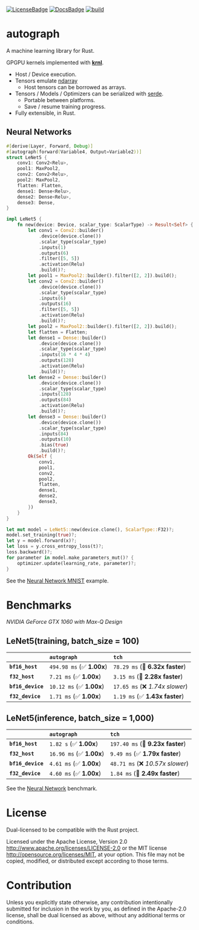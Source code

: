 [![LicenseBadge]][License]
[![DocsBadge]][Docs]
[![build](https://github.com/charles-r-earp/autograph/actions/workflows/ci.yml/badge.svg)](https://github.com/charles-r-earp/autograph/actions/workflows/ci.yml)

[License]: https://github.com/charles-r-earp/autograph/blob/main/LICENSE-APACHE
[LicenseBadge]: https://img.shields.io/badge/license-MIT/Apache_2.0-blue.svg

[Docs]: https://docs.rs/autograph
[DocsBadge]: https://docs.rs/autograph/badge.svg


# **autograph**
A machine learning library for Rust.

GPGPU kernels implemented with [**krnl**](https://github.com/charles-r-earp/krnl).
- Host / Device execution.
- Tensors emulate [ndarray](https://github.com/rust-ndarray/ndarray)
   - Host tensors can be borrowed as arrays.
- Tensors / Models / Optimizers can be serialized with [serde](https://github.com/serde-rs/serde).
   - Portable between platforms.
   - Save / resume training progress.
- Fully extensible, in Rust.

## Neural Networks
```rust
#[derive(Layer, Forward, Debug)]
#[autograph(forward(Variable4, Output=Variable2))]
struct LeNet5 {
    conv1: Conv2<Relu>,
    pool1: MaxPool2,
    conv2: Conv2<Relu>,
    pool2: MaxPool2,
    flatten: Flatten,
    dense1: Dense<Relu>,
    dense2: Dense<Relu>,
    dense3: Dense,
}

impl LeNet5 {
    fn new(device: Device, scalar_type: ScalarType) -> Result<Self> {
        let conv1 = Conv2::builder()
            .device(device.clone())
            .scalar_type(scalar_type)
            .inputs(1)
            .outputs(6)
            .filter([5, 5])
            .activation(Relu)
            .build()?;
        let pool1 = MaxPool2::builder().filter([2, 2]).build();
        let conv2 = Conv2::builder()
            .device(device.clone())
            .scalar_type(scalar_type)
            .inputs(6)
            .outputs(16)
            .filter([5, 5])
            .activation(Relu)
            .build()?;
        let pool2 = MaxPool2::builder().filter([2, 2]).build();
        let flatten = Flatten;
        let dense1 = Dense::builder()
            .device(device.clone())
            .scalar_type(scalar_type)
            .inputs(16 * 4 * 4)
            .outputs(128)
            .activation(Relu)
            .build()?;
        let dense2 = Dense::builder()
            .device(device.clone())
            .scalar_type(scalar_type)
            .inputs(128)
            .outputs(84)
            .activation(Relu)
            .build()?;
        let dense3 = Dense::builder()
            .device(device.clone())
            .scalar_type(scalar_type)
            .inputs(84)
            .outputs(10)
            .bias(true)
            .build()?;
        Ok(Self {
            conv1,
            pool1,
            conv2,
            pool2,
            flatten,
            dense1,
            dense2,
            dense3,
        })
    }
}

let mut model = LeNet5::new(device.clone(), ScalarType::F32)?;
model.set_training(true)?;
let y = model.forward(x)?;
let loss = y.cross_entropy_loss(t)?;
loss.backward()?;
for parameter in model.make_parameters_mut()? {
    optimizer.update(learning_rate, parameter)?;
}
```
See the [Neural Network MNIST](examples/neural-network-mnist) example.

# Benchmarks
*NVIDIA GeForce GTX 1060 with Max-Q Design*

## LeNet5(training, batch_size = 100)

|                   | `autograph`               | `tch`                            |
|:------------------|:--------------------------|:-------------------------------- |
| **`bf16_host`**   | `494.98 ms` (✅ **1.00x**) | `78.29 ms` (🚀 **6.32x faster**)  |
| **`f32_host`**    | `7.21 ms` (✅ **1.00x**)   | `3.15 ms` (🚀 **2.28x faster**)   |
| **`bf16_device`** | `10.12 ms` (✅ **1.00x**)  | `17.65 ms` (❌ *1.74x slower*)    |
| **`f32_device`**  | `1.71 ms` (✅ **1.00x**)   | `1.19 ms` (✅ **1.43x faster**)   |

## LeNet5(inference, batch_size = 1,000)

|                   | `autograph`              | `tch`                             |
|:------------------|:-------------------------|:--------------------------------- |
| **`bf16_host`**   | `1.82 s` (✅ **1.00x**)   | `197.40 ms` (🚀 **9.23x faster**)  |
| **`f32_host`**    | `16.96 ms` (✅ **1.00x**) | `9.49 ms` (✅ **1.79x faster**)    |
| **`bf16_device`** | `4.61 ms` (✅ **1.00x**)  | `48.71 ms` (❌ *10.57x slower*)    |
| **`f32_device`**  | `4.60 ms` (✅ **1.00x**)  | `1.84 ms` (🚀 **2.49x faster**)    |

See the [Neural Network](benches/neural-network-benches) benchmark.

# License
Dual-licensed to be compatible with the Rust project.

Licensed under the Apache License, Version 2.0 http://www.apache.org/licenses/LICENSE-2.0 or the MIT license http://opensource.org/licenses/MIT, at your option. This file may not be copied, modified, or distributed except according to those terms.

# Contribution
Unless you explicitly state otherwise, any contribution intentionally submitted for inclusion in the work by you, as defined in the Apache-2.0 license, shall be dual licensed as above, without any additional terms or conditions.
